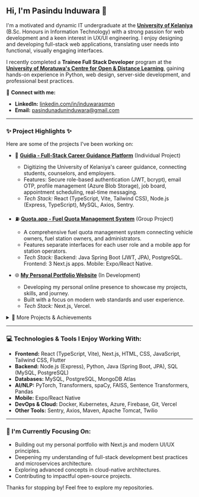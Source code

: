 ## Hi, I'm Pasindu Induwara 👋

I'm a motivated and dynamic IT undergraduate at the **[University of Kelaniya](https://kln.ac.lk/)** (B.Sc. Honours in Information Technology) with a strong passion for web development and a keen interest in UX/UI engineering. I enjoy designing and developing full-stack web applications, translating user needs into functional, visually engaging interfaces.

I recently completed a **Trainee Full Stack Developer** program at the **[University of Moratuwa's Centre for Open & Distance Learning](https://codl.mrt.ac.lk/)**, gaining hands-on experience in Python, web design, server-side development, and professional best practices.

🔗 **Connect with me:**
- **LinkedIn:** [linkedin.com/in/induwarasmpn](https://linkedin.com/in/induwarasmpn)
- **Email:** pasindunaduninduwara@gmail.com
---

### ✨ Project Highlights ✨

Here are some of the projects I've been working on:

*   🚀 **[Guidia - Full-Stack Career Guidance Platform](https://github.com/InduwaraSMPN/guidia-web)** (Individual Project)
    *   Digitizing the University of Kelaniya's career guidance, connecting students, counselors, and employers.
    *   Features: Secure role-based authentication (JWT, bcrypt), email OTP, profile management (Azure Blob Storage), job board, appointment scheduling, real-time messaging.
    *   *Tech Stack:* React (TypeScript, Vite, Tailwind CSS), Node.js (Express, TypeScript), MySQL, Axios, Sentry.

*   ⛽ **[Quota.app - Fuel Quota Management System](https://github.com/InduwaraSMPN/quota.app)** (Group Project)
    *   A comprehensive fuel quota management system connecting vehicle owners, fuel station owners, and administrators.
    *   Features separate interfaces for each user role and a mobile app for station operators.
    *   *Tech Stack:* Backend: Java Spring Boot (JWT, JPA), PostgreSQL. Frontend: 3 Next.js apps. Mobile: Expo/React Native.

*   🌐 **[My Personal Portfolio Website](https://github.com/InduwaraSMPN/pasindunaduninduwara.me)** (In Development)
    *   Developing my personal online presence to showcase my projects, skills, and journey.
    *   Built with a focus on modern web standards and user experience.
    *   *Tech Stack:* Next.js, Vercel.

<details>
  <summary>📜 More Projects & Achievements</summary>

  ### Other Notable Projects
  *   🧠 **Personalized Ad-Copy Generation – AI/NLP Project** (Group Project)
      *   AI system to generate personalized ad copy using user profiles and product data.
      *   Utilized a RAG approach with FAISS for similarity search, T5 for text generation, and Sentence Transformers.
      *   *Tech Stack:* Python, PyTorch, Transformers, spaCy, Pandas, Faker.

  *   🔗 **Multi-Link Sharing Platform (“Linky”)** (Group Project)
      *   Cloud-native platform for personalized landing pages with multiple external links.
      *   Deployed on Azure using Kubernetes for scalability and Docker for containerization.
      *   *Tech Stack:* React, Node.js, Docker, Kubernetes, Azure, MongoDB Atlas.

  *   📈 **Employee Management Web Application** (Group Project)
      *   Spring Boot-based web app for managing employee data via RESTful APIs.
      *   Features: CRUD operations, search, input validation, security (SQL injection/XSS), caching. Deployed on Azure.
      *   *Tech Stack:* Java, Spring Boot, RESTful APIs, Azure.

  *   🧑‍💻 **Employee Management System** (Individual Project): Java Servlets, JSP, XML system for employee records. UI with Bootstrap & jQuery, deployed on Apache Tomcat.
  *   🍲 **Hela Rasa Recipe Android Mobile Application** (Group Project): Android app for managing and sharing recipes with multimedia support and social sharing. UI/UX design, Firebase for cloud storage.
  *   📱 **Calky - Cross-Platform Calculator Mobile Application** (Individual Project): Flutter app for Android/iOS with core arithmetic, input validation, and error handling.
  *   🎮 **Zombie Jumper – 2D Platformer Game** (Group Project): 2D game using C++ and SFML with player movement, collision detection, scoring, and menus.
  *   🩸 **BLOOD DONATION Management System (“BLOOD LINK”)** (Group Project): Java-MySQL system for managing donor registrations, inventory, and donation tracking.

  ### 🏆 Achievements
  *   🥈 **First Runners-Up:** J'PURA EXPO 2023, Inter University Export-Oriented Innovation Competition.
  *   🌟 **Semi-Finalist:** Ceylon Treasure project in the VentureVerse Startup Challenge (Sabaragamuwa University).

</details>

---

### 💻 Technologies & Tools I Enjoy Working With:

*   **Frontend:** React (TypeScript, Vite), Next.js, HTML, CSS, JavaScript, Tailwind CSS, Flutter
*   **Backend:** Node.js (Express), Python, Java (Spring Boot, JPA), SQL (MySQL, PostgreSQL)
*   **Databases:** MySQL, PostgreSQL, MongoDB Atlas
*   **AI/NLP:** PyTorch, Transformers, spaCy, FAISS, Sentence Transformers, Pandas
*   **Mobile:** Expo/React Native
*   **DevOps & Cloud:** Docker, Kubernetes, Azure, Firebase, Git, Vercel
*   **Other Tools:** Sentry, Axios, Maven, Apache Tomcat, Twilio

---

### 🌱 I'm Currently Focusing On:
*   Building out my personal portfolio with Next.js and modern UI/UX principles.
*   Deepening my understanding of full-stack development best practices and microservices architecture.
*   Exploring advanced concepts in cloud-native architectures.
*   Contributing to impactful open-source projects.

Thanks for stopping by! Feel free to explore my repositories.
